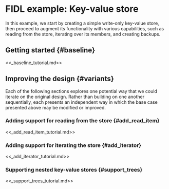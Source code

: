 # FIDL example: Key-value store

In this example, we start by creating a simple write-only key-value store, then
proceed to augment its functionality with various capabilities, such as reading
from the store, iterating over its members, and creating backups.

## Getting started {#baseline}

<<_baseline_tutorial.md>>

## Improving the design {#variants}

Each of the following sections explores one potential way that we could iterate
on the original design. Rather than building on one another sequentially, each
presents an independent way in which the base case presented above may be
modified or improved.

<!-- DO_NOT_REMOVE_COMMENT (Why? See: /tools/fidl/scripts/canonical_example/README.md) -->

### Adding support for reading from the store {#add_read_item}

<<_add_read_item_tutorial.md>>

### Adding support for iterating the store {#add_iterator}

<<_add_iterator_tutorial.md>>

### Supporting nested key-value stores {#support_trees}

<<_support_trees_tutorial.md>>

<!-- /DO_NOT_REMOVE_COMMENT (Why? See: /tools/fidl/scripts/canonical_example/README.md) -->
